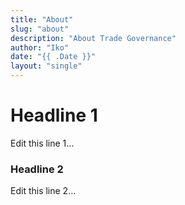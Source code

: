 ```yaml
---
title: "About"
slug: "about"
description: "About Trade Governance"
author: "Iko"
date: "{{ .Date }}"
layout: "single"
---
```


<!-- TODO -->
# Headline 1
Edit this line 1...

### Headline 2
Edit this line 2...
